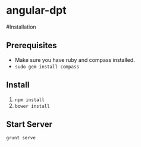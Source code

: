 angular-dpt
===========

#Installation

## Prerequisites

- Make sure you have ruby and compass installed.
- `sudo gem install compass`

## Install
1. `npm install`
2. `bower install`

## Start Server
` grunt serve `
